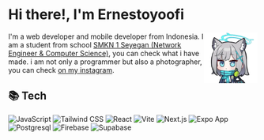 # Hi there!, I'm Ernestoyoofi

<img src="./shiroko-nice.webp" align="right" width="108" />

I'm a web developer and mobile developer from Indonesia. I am a student from school [SMKN 1 Seyegan (Network Engineer & Computer Science)](https://smkn1seyegan.sch.id/), you can check what i have made. i am not only a programmer but also a photographer, you can check [on my instagram](https://instagram.com/nakiko.chan_).

## 📚 Tech 

![JavaScript](https://img.shields.io/badge/JavaScript-F7DF1E?style=for-the-badge&logo=javascript&logoColor=black)
![Tailwind CSS](https://img.shields.io/badge/Tailwind_Css-00bcff?style=for-the-badge&logo=tailwindcss&logoColor=white)
![React](https://img.shields.io/badge/React-20232A?style=for-the-badge&logo=react&logoColor=61DAFB)
![Vite](https://img.shields.io/badge/Vite-646CFF?style=for-the-badge&logo=vite&logoColor=white)
![Next.js](https://img.shields.io/badge/Next.js-000000?style=for-the-badge&logo=nextdotjs&logoColor=white)
![Expo App](https://img.shields.io/badge/Expo_App-0c0d0e?style=for-the-badge&logo=expo&logoColor=white)
![Postgresql](https://img.shields.io/badge/Postgresql-336791?style=for-the-badge&logo=postgresql&logoColor=white)
![Firebase](https://img.shields.io/badge/Firebase-ffc400?style=for-the-badge&logo=firebase&logoColor=black)
![Supabase](https://img.shields.io/badge/Supabase-171717?style=for-the-badge&logo=supabase&logoColor=3ecf8e)

<!-- ## ✨ Skill & Use Language -->

<!-- It looks like HTML and CSS have the basic language for the web -->
<!-- ![HTML](https://img.shields.io/badge/HTML-E34F26?style=for-the-badge&logo=html5&logoColor=white)
![CSS](https://img.shields.io/badge/CSS-1572B6?style=for-the-badge&logo=css&logoColor=white) -->

<!-- ![Node.js](https://img.shields.io/badge/Node.js-339933?style=for-the-badge&logo=nodedotjs&logoColor=white)
![JavaScript](https://img.shields.io/badge/JavaScript-F7DF1E?style=for-the-badge&logo=javascript&logoColor=black)
![Firebase](https://img.shields.io/badge/Firebase-FFCA28?style=for-the-badge&logo=firebase&logoColor=black)
![Mikrotik](https://img.shields.io/badge/Mikrotik-A81919?style=for-the-badge&logo=mikrotik&logoColor=white)
![Tailwind CSS](https://img.shields.io/badge/Tailwind_Css-0ea5e9?style=for-the-badge&logo=tailwindcss&logoColor=white)
![React](https://img.shields.io/badge/React-20232A?style=for-the-badge&logo=react&logoColor=61DAFB)
![React Native](https://img.shields.io/badge/React_Native-20232A?style=for-the-badge&logo=react&logoColor=61DAFB)
![Next.js](https://img.shields.io/badge/Next.js-000000?style=for-the-badge&logo=nextdotjs&logoColor=white)
![Expo App](https://img.shields.io/badge/Expo_App-0c0d0e?style=for-the-badge&logo=expo&logoColor=white)
![SQL](https://img.shields.io/badge/SQL-4479A1?style=for-the-badge&logo=mysql&logoColor=white)
![Postgresql](https://img.shields.io/badge/Postgresql-153EC2?style=for-the-badge&logo=postgresql&logoColor=white) -->

<!-- ## 🐾 Other

[![Instagram](https://img.shields.io/badge/Instagram-8F0BBF?style=for-the-badge&logo=instagram&logoColor=white)](https://instagram.com/nakiko.chan_)
[![Instagram](https://img.shields.io/badge/Twitter(X)-090A0A?style=for-the-badge&logo=x&logoColor=white)](https://instagram.com/nakiko.chan_)

![Top Language](https://github-readme-stats.vercel.app/api/top-langs/?username=ernestoyoofi&include_all_commits=true&count_private=true&layout=compact) -->
<!-- <img src="https://github-readme-stats.vercel.app/api/top-langs/?username=ernestoyoofi&include_all_commits=true&count_private=true&layout=compact" align="right" height="135" /> -->
